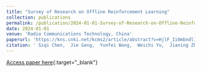 ```yaml
---
title: "Survey of Research on Offline Reinforcement Learning"
collection: publications
permalink: /publication/2024-01-01-Survey-of-Research-on-Offline-Reinforcement-Learning
date: 2024-01-01
venue: 'Radio Communications Technology, China'
paperurl: 'https://kns.cnki.net/kcms2/article/abstract?v=HjlF_Ii0mbndl16uOCcOLCvaf-OTl-Xz364i3GyJe37M3W_V7kxOe_hbc4Hbwwrj44LdrUtjKDc92xheA5Bq1sDr1miDSSo89yiUgSpcgilONhhNiyEigv3QfXHmgVx79nmojYda2vA33McjehKidyilxg7RB9cExCgzCFyvNB2V09C3qZUKZP_m1jNJzEUv&uniplatform=NZKPT&language=CHS'
citation: ' Siqi Chen,  Jie Geng,  Yunfei Wang,  Weichi Yu,  Jianing Zhao,  Shichao Wang, &quot;Survey of Research on Offline Reinforcement Learning.&quot; Radio Communications Technology, China, 2024.'
---
```

[Access paper here](https://kns.cnki.net/kcms2/article/abstract?v=HjlF_Ii0mbndl16uOCcOLCvaf-OTl-Xz364i3GyJe37M3W_V7kxOe_hbc4Hbwwrj44LdrUtjKDc92xheA5Bq1sDr1miDSSo89yiUgSpcgilONhhNiyEigv3QfXHmgVx79nmojYda2vA33McjehKidyilxg7RB9cExCgzCFyvNB2V09C3qZUKZP_m1jNJzEUv&uniplatform=NZKPT&language=CHS){:target="_blank"}
